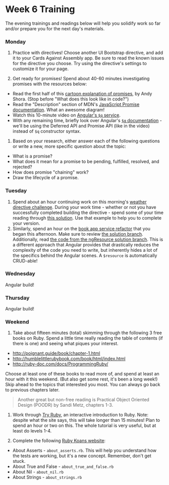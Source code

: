 # Week 6 Training

The evening trainings and readings below will help you solidify work so far and/or prepare you for the next day's materials.

### Monday

1. Practice with directives!  Choose another UI Bootstrap directive, and add it to your Cards Against Assembly app. Be sure to read the known issues for the directive you choose. Try using the directive's settings to customize it for your page.  

1. Get ready for promises! Spend about 40-60 minutes investigating promises with the resources below:
  * Read the first half of  this [cartoon explanation of promises](http://andyshora.com/promises-angularjs-explained-as-cartoon.html), by Andy Shora. (Stop before "What does this look like in code?")
  * Read the "Description" section of MDN's [JavaScript Promise documentation](https://developer.mozilla.org/en-US/docs/Web/JavaScript/Reference/Global_Objects/Promise#Description). What an awesome diagram!
  * Watch this 10-minute video on [Angular's `$q` service](https://www.youtube.com/watch?v=W2PBVEgMijo).
  * With any remaining time, briefly look over Angular's [`$q` documentation](https://docs.angularjs.org/api/ng/service/$q) - we'll be using the Deferred API and Promise API (like in the video) instead of `$q` constructor syntax.

1. Based on your research, either answer each of the following questions or write a new, more specific question about the topic:
  * What is a promise?
  * What does it mean for a promise to be pending, fulfilled, resolved, and rejected?
  * How does promise "chaining" work?
  * Draw the lifecycle of a promise.  




### Tuesday

1. Spend about an hour continuing work on this morning's [weather directive challenge](https://github.com/sf-wdi-31/making-a-custom-directive). During your work time - whether or not you have successfully completed building the directive - spend some of your time reading through [this solution](https://github.com/sf-wdi-31/weather-directive). Use that example to help you to complete your version.
1. Similarly, spend an hour on the [book app service refactor](https://github.com/sf-wdi-31/angular-services-training) that you began this afternoon. Make sure to review [the solution branch](https://github.com/sf-wdi-31/angular-services-training/tree/solution-31). Additionally, read [the code from the ngResource solution branch](https://github.com/sf-wdi-31/angular-services-training/tree/ngResource-solution). This is a different approach that Angular provides that drastically reduces the complexity of the code you need to write, but inherently hides a lot of the specifics behind the Angular scenes. A `$resource` is automatically CRUD-able!

### Wednesday

Angular build!

### Thursday

Angular build!

### Weekend

1. Take about fifteen minutes (total) skimming through the following 3 free books on Ruby. Spend a little time really reading the table of contents (if there is one) and seeing what piques your interest. 

 - http://poignant.guide/book/chapter-1.html
 - http://humblelittlerubybook.com/book/html/index.html
 - http://ruby-doc.com/docs/ProgrammingRuby/
 
 Choose at least one of these books to read more of, and spend at least an hour with it this weekend. (But also get some rest, it's been a long week!) Skip ahead to the topics that interested you most. You can always go back to previous chapters later. 

 > Another great but non-free reading is Practical Object Oriented Design (POODR) by Sandi Metz, chapters 1-3.

1. Work through [Try Ruby](http://tryruby.org/levels/1/challenges/0), an interactive introduction to Ruby. Note: despite what the site says, this will take longer than 15 minutes! Plan to spend an hour or two on this. The whole tutorial is very useful, but at least do levels 1-4.

1. Complete the following [Ruby Koans website](http://rubykoans.com/):

- About Asserts - `about_asserts.rb`. This will help you understand how the tests are working, but it's a new concept. Remember, don't get stuck.
- About True and False - `about_true_and_false.rb`
- About Nil - `about_nil.rb`
- About Strings - `about_strings.rb`

